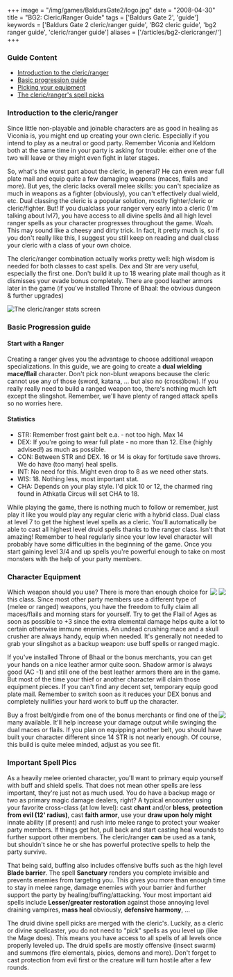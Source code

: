 +++
image = "/img/games/BaldursGate2/logo.jpg"
date = "2008-04-30"
title = "BG2: Cleric/Ranger Guide"
tags = ['Baldurs Gate 2', 'guide']
keywords = ['Baldurs Gate 2 cleric/ranger guide', 'BG2 cleric guide', 'bg2 ranger guide', 'cleric/ranger guide']
aliases = ['/articles/bg2-clericranger/']
+++

### Guide Content

- <a href="#intro">Introduction to the cleric/ranger</a>
- <a href="#progression">Basic progression guide</a>
- <a href="#equipment">Picking your equipment</a>
- <a href="#spells">The cleric/ranger's spell picks</a>

<a id="intro"></a>
### Introduction to the cleric/ranger

Since little non-playable and joinable characters are as good in healing as Viconia is, you might end up creating your own cleric. Especially if you intend to play as a neutral or good party. Remember Viconia and Keldorn both at the same time in your party is asking for trouble: either one of the two will leave or they might even fight in later stages. 

So, what's the worst part about the cleric, in general? He can even wear full plate mail and equip quite a few damaging weapons (maces, flails and more). But yes, the cleric lacks overall melee skills: you can't specialize as much in weapons as a fighter (obviously), you can't effectively dual wield, etc. Dual classing the cleric is a popular solution, mostly fighter/cleric or cleric/fighter. But! If you dualclass your ranger very early into a cleric (I'm talking about lvl7), you have access to all divine spells ànd all high level ranger spells as your character progresses throughout the game. Woah. This may sound like a cheesy and dirty trick. In fact, it pretty much is, so if you don't really like this, I suggest you still keep on reading and dual class your cleric with a class of your own choice. 

The cleric/ranger combination actually works pretty well: high wisdom is needed for both classes to cast spells. Dex and Str are very useful, especially the first one. Don't build it up to 18 wearing plate mail though as it dismisses your evade bonus completely. There are good leather armors later in the game (if you've installed Throne of Bhaal: the obvious dungeon & further upgrades)

![](/img/games/BaldursGate2/screens/01_clericstats.jpg "The cleric/ranger stats screen")

<a id="progression"></a>
### Basic Progression guide

#### Start with a Ranger

Creating a ranger gives you the advantage to choose additional weapon specializations. In this guide, we are going to create a **dual wielding mace/flail** character. Don't pick non-blunt weapons because the cleric cannot use any of those (sword, katana, ... but also no (cross)bow). If you really really need to build a ranged weapon too, there's nothing much left except the slingshot. Remember, we'll have plenty of ranged attack spells so no worries here. 

#### Statistics

- STR: Remember frost gaint belt e.a. - not too high. Max 14
- DEX: If you're going to wear full plate - no more than 12. Else (highly advised!) as much as possible. 
- CON: Between STR and DEX. 16 or 14 is okay for fortitude save throws. We do have (too many) heal spells.
- INT: No need for this. Might even drop to 8 as we need other stats.
- WIS: 18. Nothing less, most important stat.
- CHA: Depends on your play style. I'd pick 10 or 12, the charmed ring found in Athkatla Circus will set CHA to 18.

While playing the game, there is nothing much to follow or remember, just play it like you would play any regular cleric with a hybrid class. Dual class at level 7 to get the highest level spells as a cleric. You'll automatically be able to cast all highest level druid spells thanks to the ranger class. Isn't that amazing! Remember to heal regularly since your low level character will probably have some difficulties in the beginning of the game. Once you start gaining level 3/4 and up spells you're powerful enough to take on most monsters with the help of your party members.

<a id="equipment"></a>
### Character Equipment

<span style="float: right;">
    <img src="/img/games/BaldursGate2/flail.gif">
    <img src="/img/games/BaldursGate2/mace.gif">
</span>

Which weapon should you use? There is more than enough choice for this class. Since most other party members use a different type of (melee or ranged) weapons, you have the freedom to fully claim all maces/flails and morning stars for yourself. Try to get the Flail of Ages as soon as possible to +3 since the extra elemental damage helps quite a lot to certain otherwise immune enemies. An undead crushing mace and a skull crusher are always handy, equip when needed. It's generally not needed to grab your slingshot as a backup weapon: use buff spells or ranged magic.

If you've installed Throne of Bhaal or the bonus merchants, you can get your hands on a nice leather armor quite soon. Shadow armor is always good (AC -1) and still one of the best leather armors there are in the game. But most of the time your thief or another character will claim those equipment pieces. If you can't find any decent set, temporary equip good plate mail. Remember to switch soon as it reduces your DEX bonus and completely nullifies your hard work to buff up the character.

<span style="float: right;">
    <img src="/img/games/BaldursGate2/girdle.gif">
</span>

Buy a frost belt/girdle from one of the bonus merchants or find one of the many available. It'll help increase your damage output while swinging the dual maces or flails. If you plan on equipping another belt, you should have built your character different since 14 STR is not nearly enough. Of course, this build is quite melee minded, adjust as you see fit. 

<a id="spells"></a>
### Important Spell Pics

As a heavily melee oriented character, you'll want to primary equip yourself with buff and shield spells. That does not mean other spells are less important, they're just not as much used. You do have a backup mage or two as primary magic damage dealers, right? A typical encounter using your favorite cross-class (at low level): cast **chant** and/or **bless**, **protection from evil (12' radius)**, cast **faith armor**, use your **draw upon holy might** innate ability (if present) and rush into melee range to protect your weaker party members. If things get hot, pull back and start casting heal wounds to further support other members. The cleric/ranger **can** be used as a tank, but shouldn't since he or she has powerful protective spells to help the party survive.

That being said, buffing also includes offensive buffs such as the high level **Blade barrier**. The spell **Sanctuary** renders you complete invisible and prevents enemies from targeting you. This gives you more than enough time to stay in melee range, damage enemies with your barrier ànd further support the party by healing/buffing/attacking. Your most important aid spells include **Lesser/greater restoration** against those annoying level draining vampires, **mass heal** obviously, **defensive harmony**, ...

The druid divine spell picks are merged with the cleric's. Luckily, as a cleric or divine spellcaster, you do not need to "pick" spells as you level up (like the Mage does). This means you have access to all spells  of all levels once properly leveled up. The druid spells are mostly offensive (insect swarm) and summons (fire elementals, pixies, demons and more). Don't forget to cast protection from evil first or the creature will turn hostile after a few rounds.


